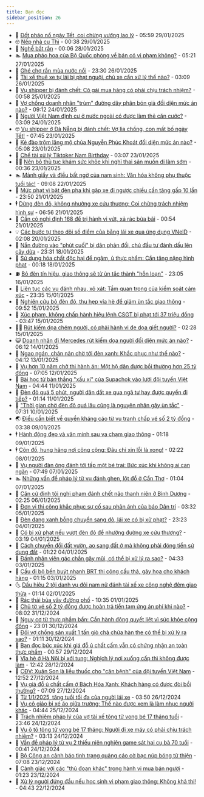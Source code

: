 ```yaml
---
title: Bạn đọc
sidebar_position: 26
---
```


<!-- dantri-ban-doc:START -->
- 🦒 [Đốt pháo nổ ngày Tết, coi chừng vướng lao lý](https://dantri.com.vn/ban-doc/dot-phao-no-ngay-tet-coi-chung-vuong-lao-ly-20250128220535979.htm) - 05:59 29/01/2025
- 🤓 [Nếp nhà cụ Thì](https://dantri.com.vn/ban-doc/nep-nha-cu-thi-20250129073831492.htm) - 00:38 29/01/2025
- 🐻 [Nghề bắt rắn](https://dantri.com.vn/ban-doc/nghe-bat-ran-20250127220635832.htm) - 00:06 28/01/2025
- 🏊 [Mua pháo hoa của Bộ Quốc phòng về bán có vi phạm không?](https://dantri.com.vn/ban-doc/mua-phao-hoa-cua-bo-quoc-phong-ve-ban-co-vi-pham-khong-20250127092158082.htm) - 05:21 27/01/2025
- 💄 [Ghé chợ rắn mùa nước nổi](https://dantri.com.vn/ban-doc/ghe-cho-ran-mua-nuoc-noi-20250121150648899.htm) - 23:30 26/01/2025
- 🫣 [Tài xế thuê xe tự lái bị phạt nguội, chủ xe cần xử lý thế nào?](https://dantri.com.vn/ban-doc/tai-xe-thue-xe-tu-lai-bi-phat-nguoi-chu-xe-can-xu-ly-the-nao-20250126100835611.htm) - 03:09 26/01/2025
- 🎃 [Vụ shipper bị đánh chết: Cô gái mua hàng có phải chịu trách nhiệm?](https://dantri.com.vn/ban-doc/vu-shipper-bi-danh-chet-co-gai-mua-hang-co-phai-chiu-trach-nhiem-20250124085543239.htm) - 00:58 25/01/2025
- 🦄 [Vợ chồng doanh nhân &quot;trùm&quot; đường dây phân bón giả đối diện mức án nào?](https://dantri.com.vn/ban-doc/vo-chong-doanh-nhan-trum-duong-day-phan-bon-gia-doi-dien-muc-an-nao-20250124113659086.htm) - 09:12 24/01/2025
- 💯 [Người Việt Nam định cư ở nước ngoài có được làm thẻ căn cước?](https://dantri.com.vn/ban-doc/nguoi-viet-nam-dinh-cu-o-nuoc-ngoai-co-duoc-lam-the-can-cuoc-20250124100931069.htm) - 03:09 24/01/2025
- 🤓 [Vụ shipper ở Đà Nẵng bị đánh chết: Vợ lìa chồng, con mất bố ngày Tết!](https://dantri.com.vn/ban-doc/vu-shipper-o-da-nang-bi-danh-chet-vo-lia-chong-con-mat-bo-ngay-tet-20250123123605269.htm) - 07:45 23/01/2025
- 🥷 [Kẻ đào trộm lăng mộ chúa Nguyễn Phúc Khoát đối diện mức án nào?](https://dantri.com.vn/ban-doc/ke-dao-trom-lang-mo-chua-nguyen-phuc-khoat-doi-dien-muc-an-nao-20250123053344662.htm) - 05:08 23/01/2025
- 🐻 [Chế tài xử lý Tiktoker Nam Birthday](https://dantri.com.vn/ban-doc/che-tai-xu-ly-tiktoker-nam-birthday-20250123092421468.htm) - 03:07 23/01/2025
- 🧑‍💻 [Nên bỏ thủ tục khám sức khỏe khi nghỉ thai sản muốn đi làm sớm](https://dantri.com.vn/ban-doc/nen-bo-thu-tuc-kham-suc-khoe-khi-nghi-thai-san-muon-di-lam-som-20250123073616124.htm) - 00:36 23/01/2025
- 🏊 [Mảnh giấy và điều bất ngờ của nam sinh: Văn hóa không phụ thuộc tuổi tác!](https://dantri.com.vn/ban-doc/manh-giay-va-dieu-bat-ngo-cua-nam-sinh-van-hoa-khong-phu-thuoc-tuoi-tac-20250122153757981.htm) - 09:08 22/01/2025
- 🦆 [Mức phạt vì bật đèn pha khi gặp xe đi ngược chiều cần tăng gấp 10 lần](https://dantri.com.vn/ban-doc/muc-phat-vi-bat-den-pha-khi-gap-xe-di-nguoc-chieu-can-tang-gap-10-lan-20250122065002451.htm) - 23:50 21/01/2025
- 🕴 [Dừng đèn đỏ, không nhường xe cứu thương: Coi chừng trách nhiệm hình sự](https://dantri.com.vn/ban-doc/dung-den-do-khong-nhuong-xe-cuu-thuong-coi-chung-trach-nhiem-hinh-su-20250121082212208.htm) - 06:56 21/01/2025
- 🌈 [Cần có nghị định 168 để trị hành vi vứt, xả rác bừa bãi](https://dantri.com.vn/ban-doc/can-co-nghi-dinh-168-de-tri-hanh-vi-vut-xa-rac-bua-bai-20250121075250266.htm) - 00:54 21/01/2025
- 💡 [Các bước tự theo dõi số điểm của bằng lái xe qua ứng dụng VNeID](https://dantri.com.vn/ban-doc/cac-buoc-tu-theo-doi-so-diem-cua-bang-lai-xe-qua-ung-dung-vneid-20250120090711292.htm) - 02:08 20/01/2025
- 🐻 [Nắn đường vào &quot;phút cuối&quot; bị dân phản đối, chủ đầu tư đánh dấu lên cây dừa](https://dantri.com.vn/ban-doc/nan-duong-vao-phut-cuoi-bi-dan-phan-doi-chu-dau-tu-danh-dau-len-cay-dua-20250116121048361.htm) - 23:31 18/01/2025
- 💪 [Sử dụng hóa chất độc hại để ngâm, ủ thực phẩm: Cần tăng nặng hình phạt](https://dantri.com.vn/ban-doc/su-dung-hoa-chat-doc-hai-de-ngam-u-thuc-pham-can-tang-nang-hinh-phat-20250118071742544.htm) - 00:18 18/01/2025
- ⛽️ [Bỏ đèn tín hiệu, giao thông sẽ từ ùn tắc thành &quot;hỗn loạn&quot;](https://dantri.com.vn/ban-doc/bo-den-tin-hieu-giao-thong-se-tu-un-tac-thanh-hon-loan-20250117004156721.htm) - 23:05 16/01/2025
- 🦍 [Liên tục các vụ đánh nhau, xô xát: Tầm quan trọng của kiểm soát cảm xúc](https://dantri.com.vn/xa-hoi/lien-tuc-cac-vu-danh-nhau-xo-xat-tam-quan-trong-cua-kiem-soat-cam-xuc-20250115225958819.htm) - 23:35 15/01/2025
- 🤖 [Nghiên cứu bỏ đèn đỏ, thu hẹp vỉa hè để giảm ùn tắc giao thông](https://dantri.com.vn/ban-doc/nghien-cuu-bo-den-do-thu-hep-via-he-de-giam-un-tac-giao-thong-20250115165026972.htm) - 09:52 15/01/2025
- 🌈 [Xúc phạm, không chấp hành hiệu lệnh CSGT bị phạt tới 37 triệu đồng](https://dantri.com.vn/xa-hoi/xuc-pham-khong-chap-hanh-hieu-lenh-csgt-bi-phat-toi-37-trieu-dong-20250115103937752.htm) - 03:47 15/01/2025
- 👨‍🏫 [Rút kiếm dọa chém người, có phải hành vi đe dọa giết người?](https://dantri.com.vn/ban-doc/rut-kiem-doa-chem-nguoi-co-phai-hanh-vi-de-doa-giet-nguoi-20250114235449756.htm) - 02:28 15/01/2025
- 😺 [Doanh nhân đi Mercedes rút kiếm dọa người đối diện mức án nào?](https://dantri.com.vn/ban-doc/doanh-nhan-di-mercedes-rut-kiem-doa-nguoi-doi-dien-muc-an-nao-20250114113618859.htm) - 06:12 14/01/2025
- 🎃 [Ngao ngán, chán nản chờ tới đèn xanh: Khắc phục như thế nào?](https://dantri.com.vn/ban-doc/ngao-ngan-chan-nan-cho-toi-den-xanh-khac-phuc-nhu-the-nao-20250113000322665.htm) - 04:12 13/01/2025
- 🚀 [Vụ hơn 10 năm chờ thi hành án: Một hộ dân được bồi thường hơn 25 tỷ đồng](https://dantri.com.vn/ban-doc/vu-hon-10-nam-cho-thi-hanh-an-mot-ho-dan-duoc-boi-thuong-hon-25-ty-dong-20250112111905680.htm) - 07:05 12/01/2025
- 🧐 [Bài học từ bàn thắng &quot;xấu xí&quot; của Supachok vào lưới đội tuyển Việt Nam](https://dantri.com.vn/ban-doc/bai-hoc-tu-ban-thang-xau-xi-cua-supachok-vao-luoi-doi-tuyen-viet-nam-20250111095650330.htm) - 04:44 11/01/2025
- 🌋 [Đèn đỏ quá 5 phút, người dân dắt xe qua ngã tư hay được quyền đi tiếp?](https://dantri.com.vn/ban-doc/den-do-qua-5-phut-nguoi-dan-dat-xe-qua-nga-tu-hay-duoc-quyen-di-tiep-20250111081405644.htm) - 01:14 11/01/2025
- 🦏 [&quot;Thời gian chờ đèn đỏ quá lâu cũng là nguyên nhân gây ùn tắc&quot;](https://dantri.com.vn/ban-doc/thoi-gian-cho-den-do-qua-lau-cung-la-nguyen-nhan-gay-un-tac-20250110142901219.htm) - 07:31 10/01/2025
- 🌏 [Điều cần biết về quyền kháng cáo từ vụ tranh chấp vé số 2 tỷ đồng](https://dantri.com.vn/ban-doc/dieu-can-biet-ve-quyen-khang-cao-tu-vu-tranh-chap-ve-so-2-ty-dong-20250109101623667.htm) - 03:38 09/01/2025
- 🕴 [Hành động đẹp và văn minh sau va chạm giao thông](https://dantri.com.vn/ban-doc/hanh-dong-dep-va-van-minh-sau-va-cham-giao-thong-20250109081814757.htm) - 01:18 09/01/2025
- 🕴 [Côn đồ, hung hăng nơi công cộng: Đâu chỉ xin lỗi là xong!](https://dantri.com.vn/ban-doc/con-do-hung-hang-noi-cong-cong-dau-chi-xin-loi-la-xong-20250108091741712.htm) - 02:22 08/01/2025
- 🎉 [Vụ người đàn ông đánh tới tấp một bé trai: Bức xúc khi không ai can ngăn](https://dantri.com.vn/ban-doc/vu-nguoi-dan-ong-danh-toi-tap-mot-be-trai-buc-xuc-khi-khong-ai-can-ngan-20250106151219325.htm) - 07:49 07/01/2025
- 🏊 [Những vấn đề pháp lý từ vụ đánh ghen, lột đồ ở Cần Thơ](https://dantri.com.vn/ban-doc/nhung-van-de-phap-ly-tu-vu-danh-ghen-lot-do-o-can-tho-20250106232314925.htm) - 01:04 07/01/2025
- 🦣 [Căn cứ định tội nghi phạm đánh chết não thanh niên ở Bình Dương](https://dantri.com.vn/ban-doc/can-cu-dinh-toi-nghi-pham-danh-chet-nao-thanh-nien-o-binh-duong-20250106085015332.htm) - 02:25 06/01/2025
- 💫 [Đơn vị thi công khắc phục sự cố sau phản ánh của báo Dân trí](https://dantri.com.vn/ban-doc/don-vi-thi-cong-khac-phuc-su-co-sau-phan-anh-cua-bao-dan-tri-20250105103111042.htm) - 03:32 05/01/2025
- 🌈 [Đèn đang xanh bỗng chuyển sang đỏ, lái xe có bị xử phạt?](https://dantri.com.vn/ban-doc/den-dang-xanh-bong-chuyen-sang-do-lai-xe-co-bi-xu-phat-20250104101830080.htm) - 23:23 04/01/2025
- 🫣 [Có bị xử phạt nếu vượt đèn đỏ để nhường đường xe cứu thương?](https://dantri.com.vn/ban-doc/co-bi-xu-phat-neu-vuot-den-do-de-nhuong-duong-xe-cuu-thuong-20250104091853514.htm) - 03:19 04/01/2025
- 🎉 [Cách chuyển đổi đất vườn, ao sang đất ở mà không phải đóng tiền sử dụng đất](https://dantri.com.vn/ban-doc/cach-chuyen-doi-dat-vuon-ao-sang-dat-o-ma-khong-phai-dong-tien-su-dung-dat-20250103112016528.htm) - 01:22 04/01/2025
- 🥸 [Đánh nhân viên gác chắn gãy mũi, có thể bị xử lý ra sao?](https://dantri.com.vn/ban-doc/danh-nhan-vien-gac-chan-gay-mui-co-the-bi-xu-ly-ra-sao-20250103082852536.htm) - 04:33 03/01/2025
- 🦄 [Cầu đi bộ bến buýt nhanh BRT thi công cẩu thả, gây họa cho khách hàng](https://dantri.com.vn/ban-doc/cau-di-bo-ben-buyt-nhanh-brt-thi-cong-cau-tha-gay-hoa-cho-khach-hang-20250103081347743.htm) - 01:15 03/01/2025
- 🌜 [Dấu hiệu 2 tội danh vụ đôi nam nữ đánh tài xế xe công nghệ đêm giao thừa](https://dantri.com.vn/ban-doc/dau-hieu-2-toi-danh-vu-doi-nam-nu-danh-tai-xe-xe-cong-nghe-dem-giao-thua-20250102013606385.htm) - 01:14 02/01/2025
- 🎉 [Rác thải bủa vây đường phố](https://dantri.com.vn/ban-doc/rac-thai-bua-vay-duong-pho-20250101173441535.htm) - 10:35 01/01/2025
- 🦄 [Chủ tờ vé số 2 tỷ đồng được hoàn trả tiền tạm ứng án phí khi nào?](https://dantri.com.vn/ban-doc/chu-to-ve-so-2-ty-dong-duoc-hoan-tra-tien-tam-ung-an-phi-khi-nao-20241231145614092.htm) - 08:02 31/12/2024
- 🧰 [Nguy cơ từ thực phẩm bẩn: Cần hành động quyết liệt vì sức khỏe cộng đồng](https://dantri.com.vn/ban-doc/nguy-co-tu-thuc-pham-ban-can-hanh-dong-quyet-liet-vi-suc-khoe-cong-dong-20241230195219763.htm) - 23:01 30/12/2024
- 🤡 [Đôi vợ chồng sản xuất 1 tấn giò chả chứa hàn the có thể bị xử lý ra sao?](https://dantri.com.vn/ban-doc/doi-vo-chong-san-xuat-1-tan-gio-cha-chua-han-the-co-the-bi-xu-ly-ra-sao-20241230002022911.htm) - 01:11 30/12/2024
- 💫 [Bạn đọc bức xúc khi giá đỗ ủ chất cấm vẫn có chứng nhận an toàn thực phẩm](https://dantri.com.vn/ban-doc/ban-doc-buc-xuc-khi-gia-do-u-chat-cam-van-co-chung-nhan-an-toan-thuc-pham-20241228223755055.htm) - 00:57 29/12/2024
- 🦏 [Vỉa hè ở Hà Nội bị xới tung: Nghịch lý nơi xuống cấp thì không được làm](https://dantri.com.vn/ban-doc/via-he-o-ha-noi-bi-xoi-tung-nghich-ly-noi-xuong-cap-thi-khong-duoc-lam-20241228194120867.htm) - 12:42 28/12/2024
- 🧠 [CĐV: Xuân Son là liều thuốc cho &quot;căn bệnh&quot; của đội tuyển Việt Nam](https://dantri.com.vn/ban-doc/cdv-xuan-son-la-lieu-thuoc-cho-can-benh-cua-doi-tuyen-viet-nam-20241227141429339.htm) - 12:52 27/12/2024
- 🫶 [Vụ giá đỗ ủ chất cấm ở Bách Hóa Xanh: Khách hàng có được đòi bồi thường?](https://dantri.com.vn/ban-doc/vu-gia-do-u-chat-cam-o-bach-hoa-xanh-khach-hang-co-duoc-doi-boi-thuong-20241227140705523.htm) - 07:09 27/12/2024
- 💼 [Từ 1/1/2025, tăng tuổi tối đa của người lái xe](https://dantri.com.vn/ban-doc/tu-112025-tang-tuoi-toi-da-cua-nguoi-lai-xe-20241226105018484.htm) - 03:50 26/12/2024
- 👺 [Vụ cô giáo bị xé áo giữa trường: Thế nào được xem là làm nhục người khác](https://dantri.com.vn/ban-doc/vu-co-giao-bi-xe-ao-giua-truong-the-nao-duoc-xem-la-lam-nhuc-nguoi-khac-20241225091123525.htm) - 04:44 25/12/2024
- 🥳 [Trách nhiệm pháp lý của vợ tài xế tông tử vong bé 17 tháng tuổi](https://dantri.com.vn/ban-doc/trach-nhiem-phap-ly-cua-vo-tai-xe-tong-tu-vong-be-17-thang-tuoi-20241224184333635.htm) - 23:46 24/12/2024
- 🦄 [Vụ ô tô tông tử vong bé 17 tháng: Người đi xe máy có phải chịu trách nhiệm?](https://dantri.com.vn/ban-doc/vu-o-to-tong-tu-vong-be-17-thang-nguoi-di-xe-may-co-phai-chiu-trach-nhiem-20241223003003934.htm) - 03:13 24/12/2024
- 🎡 [Vấn đề pháp lý từ vụ 2 thiếu niên nghiện game sát hại cụ bà 70 tuổi](https://dantri.com.vn/ban-doc/van-de-phap-ly-tu-vu-2-thieu-nien-nghien-game-sat-hai-cu-ba-70-tuoi-20241223145127761.htm) - 00:41 24/12/2024
- 💫 [Bộ Công an cảnh báo tình trạng quảng cáo cờ bạc núp bóng từ thiện](https://dantri.com.vn/ban-doc/bo-cong-an-canh-bao-tinh-trang-quang-cao-co-bac-nup-bong-tu-thien-20241223140748360.htm) - 07:08 23/12/2024
- 💫 [Cảnh giác với các &quot;thủ đoạn khác&quot; trong hành vi mua bán người](https://dantri.com.vn/ban-doc/canh-giac-voi-cac-thu-doan-khac-trong-hanh-vi-mua-ban-nguoi-20241223082302932.htm) - 01:23 23/12/2024
- 💪 [Xử lý người đứng đầu nếu học sinh vi phạm giao thông: Không khả thi!](https://dantri.com.vn/ban-doc/xu-ly-nguoi-dung-dau-neu-hoc-sinh-vi-pham-giao-thong-khong-kha-thi-20241222114234804.htm) - 04:43 22/12/2024<!-- dantri-ban-doc:END -->
